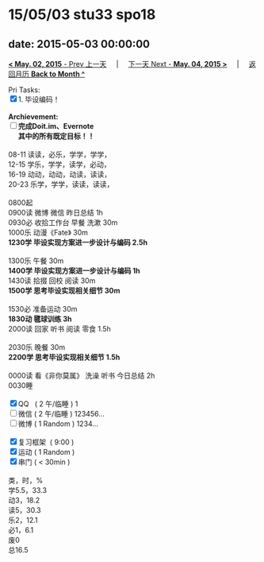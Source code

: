 # 15/05/03 stu33 spo18

date: 2015-05-03 00:00:00
---
[**< May. 02, 2015** - Prev 上一天](/lifelogs/2015/05/d02.md) &nbsp; &nbsp; | &nbsp; &nbsp; [下一天 Next - **May. 04, 2015 >**](/lifelogs/2015/05/d04.md) &nbsp; &nbsp; |  &nbsp; &nbsp; [返回月历 **Back to Month ^**](/lifelogs/2015/05/index.md)
<br/><div>Pri Tasks:<br clear="none"/><input type="checkbox" checked="true" />1. 毕设编码！</div><div><br clear="none"/></div><div><strong>Archievement:</strong></div><div><strong><input type="checkbox" />完成Doit.im、</strong><strong>Evernote</strong></div><div><strong>      其中的</strong><strong>所有</strong><strong>既定目标！！</strong></div><div><div><br clear="none"/></div>08-11 读读，必乐，学学，学学，<br clear="none"/>12-15 学乐，学学，读学，必动，</div><div>16-19 动动，动动，动读，读读，<br clear="none"/>20-23 乐学，学学，读读，读读，<div><br clear="none"/></div>0800起<br clear="none"/>0900读 微博 微信 昨日总结 1h</div><div>0930必 收拾工作台 早餐 洗漱 30m</div><div>1000乐 动漫《Fate》 30m </div><div><strong>1230学 毕设实现方案进一步设计与编码 2.5h</strong><div><br clear="none"/></div>1300乐 午餐 30m</div><div><strong>1400学 毕设实现方案进一步设计与编码 1h</strong></div><div>1430读 拾掇 回校 阅读 30m</div><div><strong>1500学 思考毕设实现相关细节 30m</strong><div><br clear="none"/></div><div>1530必 准备运动 30m</div><div><strong>1830动 毽球训练 3h</strong></div>2000读 回家 听书 阅读 零食 1.5h</div><div><br clear="none"/></div><div>2030乐 晚餐 30m</div><div><strong>2200学 思考毕设实现相关细节 1.5h</strong><div><br clear="none"/></div>0000读 看《非你莫属》 洗澡 听书 今日总结 2h</div><div>0030睡</div><div><br clear="none"/></div><div><input type="checkbox" checked="true" />QQ   ( 2 午/临睡 ) 1<br clear="none"/><input type="checkbox" />微信 ( 2 午/临睡 ) 123456…</div><div><input type="checkbox" />微博 ( 1 Random ) 1234…</div><div><br clear="none"/></div><div><input type="checkbox" checked="true" />复习框架  ( 9:00 ) <br clear="none"/></div><div><input type="checkbox" checked="true" />运动 ( 1 Random ) </div><div><input type="checkbox" checked="true" />串门 ( < 30min ) </div><div><div><br clear="none"/></div>类，时，%<br clear="none"/>学5.5，33.3<br clear="none"/>动3，18.2<br clear="none"/>读5，30.3<br clear="none"/>乐2，12.1<br clear="none"/>必1，6.1<br clear="none"/>废0<br clear="none"/>总16.5</div>
